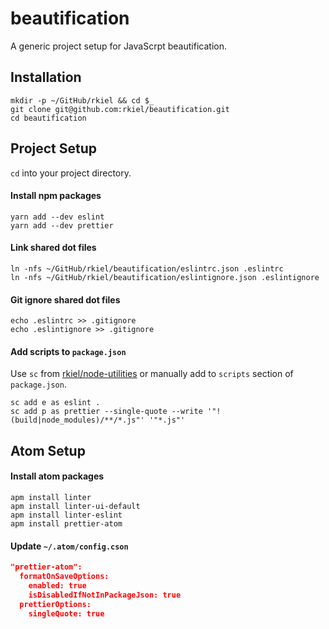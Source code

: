 # beautification

A generic project setup for JavaScrpt beautification.

## Installation

```unix
mkdir -p ~/GitHub/rkiel && cd $_
git clone git@github.com:rkiel/beautification.git
cd beautification
```

## Project Setup

`cd` into your project directory.

#### Install npm packages

```unix
yarn add --dev eslint
yarn add --dev prettier
```

#### Link shared dot files

```unix
ln -nfs ~/GitHub/rkiel/beautification/eslintrc.json .eslintrc
ln -nfs ~/GitHub/rkiel/beautification/eslintignore.json .eslintignore
```

#### Git ignore shared dot files

```unix
echo .eslintrc >> .gitignore
echo .eslintignore >> .gitignore
```

#### Add scripts to `package.json`

Use `sc` from  [rkiel/node-utilities](https://github.com/rkiel/node-utilities) or manually add to `scripts` section of `package.json`.
```unix
sc add e as eslint .
sc add p as prettier --single-quote --write '"!(build|node_modules)/**/*.js"' '"*.js"'
```

## Atom Setup

#### Install atom packages

```unix
apm install linter
apm install linter-ui-default
apm install linter-eslint
apm install prettier-atom
```

#### Update `~/.atom/config.cson`

```json
"prettier-atom":
  formatOnSaveOptions:
    enabled: true
    isDisabledIfNotInPackageJson: true
  prettierOptions:
    singleQuote: true
```
